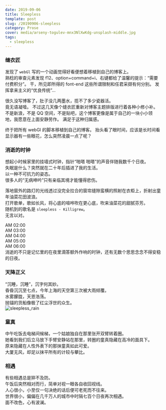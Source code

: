 ```yaml
---
date: 2019-09-06
title: Sleepless
template: post
slug: /20190906-sleepless
category: Prose
cover: media/arseny-togulev-mnx3NlXwKdg-unsplash-middle.jpg
tags:
  - sleepless
---
```


### 缝衣匠

发现了 `webGl` 写的一个动画觉得好看便想着移植到自己的博客上。<br />
熟稔的审查元素发现 f12、option+command+i、右键都给了温馨的提示：“需要付费积分”。
干，所见即所得的 font-end 这些所谓限制和任君采撷有何分别。
发挥拿来主义的“优良传统”...<br/>

很久没写博客了，肚子没几两墨水，揽不了多少瓷器活。<br/>
竟无语凝噎。
不过这几天像个缝衣匠重新对博客主题排版进行着各种小修小补。<br/>
不是新浪，不是 QQ 空间，不是贴吧，这个博客更像是属于自己的一块小小领地，我愿意在上面安静劳作。
满足于这种归属感。<br/>

终于把所有 webGl 的脚本移植到自己的博客。
抬头看了眼时间，应该是长时间看显示器有一些眼花，怎么突然凌晨一点了呢？

### 消逝的时钟

想起小时候家里的挂墙式时钟，指针“啪嗒 啪嗒”的声音伴随我数千个日夜。<br/>
失眠是什么？突然就在二十年后插进了我的生活。<br/>
以一种不可抗力的姿态。<br/>
很多人的“无病呻吟”只有亲临其境才能懂得悲伤。<br/>

落地窗外的路灯的光线透过没完全拉合的窗帘缝隙蛮横的照射在衣柜上，折射出童年油菜花田波浪。<br/>
打开歌单，歌如长风，将心底的喧哗吹在更心底，吹来油菜花的甜腻芬芳。<br/>
随机到的歌名是 `sleepless - Killigrew`。<br/>
无言以对。<br/>

AM 02:00<br/>
AM 03:00<br/>
AM 04:00<br/>
AM 05:00<br/>
AM 06:00<br/>
消逝的不只是记忆里的在夜里滴答额外作响的时钟，还有无数个思思念念不得安稳的日夜。<br/>

### 天降正义

“沉睡，沉睡”，沉字何其妙。<br/>
昏昏沉沉至七点，今年上海的天空第三次被大雨倾覆。<br/>
水雾朦胧，天恩浩荡。<br/>
抛锚的货船像极了红尘浮世的众生。<br/>
![sleepless_rain](https://i.loli.net/2019/12/18/YXcE8Ms15AKxuhI.jpg)

### 童真

中午吃饭去电梯间候梯，一个姑娘独自在那里张开双臂转着圈。<br/>
她看到我们后立马放下手臂安静站在那里，转圈的童真隐藏在高冷的面具下。<br/>
原来隐藏在人性外表下的那抹童真如此可爱。<br/>
大厦无风，却足以抹平所有的计较与攀比。<br/>

### 相遇

有些相遇总是猝不及防。<br/>
午饭后突然相对而行，简单对视一眼各自收回视线。<br/>
人心很小，小至仅一句决绝的话后便可老死而不往来。<br/>
世界很小，偏偏在几千万人的城市中时隔七百个日夜再次相遇。<br/>
面不改色，心有波澜。<br/>
